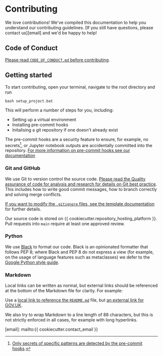 # Contributing

We love contributions! We've compiled this documentation to help you understand our
contributing guidelines. [If you still have questions, please contact us][email] and
we'd be happy to help!

## Code of Conduct

[Please read `CODE_OF_CONDUCT.md` before contributing](CODE_OF_CONDUCT.md).

## Getting started

To start contributing, open your terminal, navigate to the root directory and run 

```shell
bash setup_project.bat
```
This will perform a number of steps for you, including:
* Setting up a virtual environment 
* Installing pre-commit hooks 
* Initalising a git repository if one doesn't already exist


The pre-commit hooks are a security feature to ensure, for example, no secrets[^1],
or Jupyter notebook outputs are accidentally committed into the
repository. [For more information on pre-commit hooks see our
documentation](user_guide/pre_commit_hooks.md)

[^1]: [Only secrets of specific patterns are detected by the pre-commit
      hooks](user_guide/pre_commit_hooks.md#definition-of-a-secret-according-to-detect-secrets).


### Git and GitHub

We use Git to version control the source code. [Please read the Quality assurance of code for analysis and research for details on Git best practice][duck-book-version-control]. This includes how to write good commit messages, how to branch correctly and solving merge conflicts.

[If you want to modify the `.gitignore` files, see the template
documentation](user_guide/updating_gitignore.md) for further details.

Our source code is stored on {{ cookiecutter.repository_hosting_platform }}. Pull requests into `main` require at least one
approved review.

### Python

We use [Black][black] to format our code. Black is an opinionated formatter that follows PEP 8; where Black and PEP 8 do not express a view (for example, on the usage of language features such as metaclasses) we defer to the [Google Python style guide][google-python-style-guide]. 


### Markdown

Local links can be written as normal, but external links should be referenced at the
bottom of the Markdown file for clarity. For example:

Use a [local link to reference the `README.md`](../../README.md) file, but [an external
link for GOV.UK][gov-uk].

We also try to wrap Markdown to a line length of 88 characters, but this is not
strictly enforced in all cases, for example with long hyperlinks.


[black]: https://github.com/psf/black
[code-of-conduct]: https://github.com/best-practice-and-impact/govcookiecutter/blob/main/%7B%7B%20cookiecutter.repo_name%20%7D%7D/docs/contributor_guide/CODE_OF_CONDUCT.md
[duck-book-version-control]: https://best-practice-and-impact.github.io/qa-of-code-guidance/version_control.html
[pre-commit]: https://pre-commit.com 
[gov-uk]: https://www.gov.uk/
[google-python-style-guide]: https://google.github.io/styleguide/pyguide.html
[email]: mailto:{{ cookiecutter.contact_email }}

